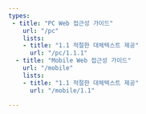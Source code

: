 ```yaml
---
types:
 - title: "PC Web 접근성 가이드"
    url: "/pc"
    lists:
    - title: "1.1 적절한 대체텍스트 제공"
      url: "/pc/1.1.1"
  - title: "Mobile Web 접근성 가이드"
    url: "/mobile"
    lists:
    - title: "1.1 적절한 대체텍스트 제공"
      url: "/mobile/1.1"
   
---
```

